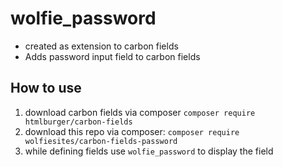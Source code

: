 # wolfie_password
* created as extension to carbon fields
* Adds password input field to carbon fields

## How to use
1. download carbon fields via composer  `composer require htmlburger/carbon-fields`
2. download this repo via composer: `composer require wolfiesites/carbon-fields-password`
3. while defining fields use `wolfie_password` to display the field
